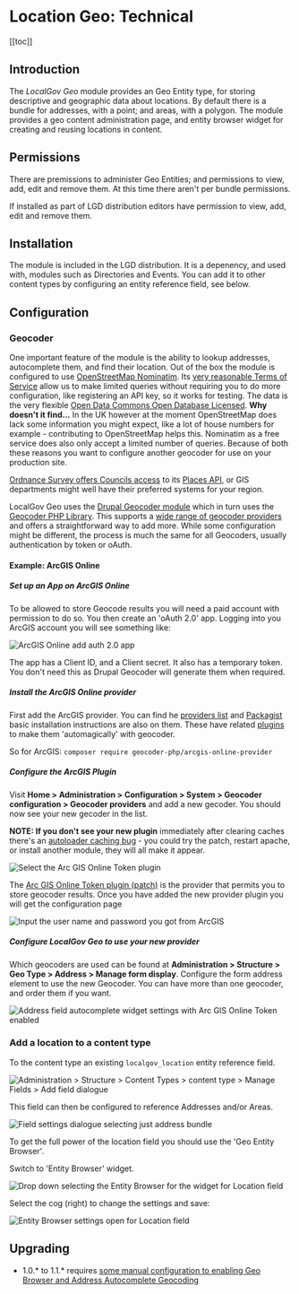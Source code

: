 # Location Geo: Technical
[[toc]]

## Introduction

The _LocalGov Geo_ module provides an Geo Entity type, for storing descriptive and geographic data about locations. By default there is a bundle for addresses, with a point; and areas, with a polygon. The module provides a geo content administration page, and entity browser widget for creating and reusing locations in content.

## Permissions

There are premissions to administer Geo Entities; and permissions to view, add, edit and remove them. At this time there aren't per bundle permissions.

If installed as part of LGD distribution editors have permission to view, add, edit and remove them.

## Installation

The module is included in the LGD distribution. It is a depenency, and used with, modules such as Directories and Events. You can add it to other content types by configuring an entity reference field, see below.

## Configuration

### Geocoder

One important feature of the module is the ability to lookup addresses, autocomplete them, and find their location. Out of the box the module is configured to use [OpenStreetMap Nominatim](https://nominatim.openstreetmap.org/ui/about.html). Its [very reasonable Terms of Service](https://operations.osmfoundation.org/policies/nominatim/) allow us to make limited queries without requiring you to do more configuration, like registering an API key, so it works for testing. The data is the very flexible [Open Data Commons Open Database Licensed](https://opendatacommons.org/licenses/odbl/). **Why doesn't it find...** In the UK however at the moment OpenStreetMap does lack some information you might expect, like a lot of house numbers for example - contributing to OpenStreetMap helps this. Nominatim as a free service does also only accept a limited number of queries. Because of both these reasons you want to configure another geocoder for use on your production site. 

[Ordnance Survey offers Councils access](https://www.ordnancesurvey.co.uk/business-government/partner-member/member) to its [Places API](https://osdatahub.os.uk/docs/places/overview), or GIS departments might well have their preferred systems for your region. 

LocalGov Geo uses the [Drupal Geocoder module](https://drupal.org/project/geocoder) which in turn uses the [Geocoder PHP Library](https://geocoder-php.org/). This supports a [wide range of geocoder providers](https://geocoder-php.org/docs/#providers) and offers a straightforward way to add more. While some configuration might be different, the process is much the same for all Geocoders, usually authentication by token or oAuth.

#### Example: ArcGIS Online

##### Set up an App on ArcGIS Online

To be allowed to store Geocode results you will need a paid account with permission to do so. You then create an 'oAuth 2.0' app. Logging into you ArcGIS account you will see something like:

![ArcGIS Online add auth 2.0 app](~@images/geo-technical--enabling-geocoder-02-provider-arcgis-oauth.png)

The app has a Client ID, and a Client secret. It also has a temporary token. You don't need this as Drupal Geocoder will generate them when required.

##### Install the ArcGIS Online provider

First add the ArcGIS provider. You can find he [providers list](https://geocoder-php.org/docs/#providers) and [Packagist](https://packagist.org/providers/geocoder-php/provider-implementation) basic installation instructions are also on them. These have related [plugins](https://git.drupalcode.org/project/geocoder/-/tree/8.x-3.x/src/Plugin/Geocoder/Provider) to make them 'automagically' with geocoder.

So for ArcGIS:
`
composer require geocoder-php/arcgis-online-provider
`

##### Configure the ArcGIS Plugin

Visit **Home > Administration > Configuration > System > Geocoder configuration > Geocoder providers** and add a new gecoder. You should now see your new gecoder in the list. 

**NOTE: If you don't see your new plugin** immediately after clearing caches there's an [autoloader caching bug](https://www.drupal.org/project/geocoder/issues/3153678) - you could try the patch, restart apache, or install another module, they will all make it appear.

![Select the Arc GIS Online Token plugin](~@images/geo-technical--enabling-geocoder-01-provider-select-add.png)

The [Arc GIS Online Token plugin (patch)](https://www.drupal.org/project/geocoder/issues/3179963) is the provider that permits you to store geocoder results. Once you have added the new provider plugin you will get the configuration page

![Input the user name and password you got from ArcGIS](~@images/geo-technical--enabling-geocoder-03-configure-arcgistoken.png)

##### Configure LocalGov Geo to use your new provider

Which geocoders are used can be found at **Administration > Structure > Geo Type > Address > Manage form display**. Configure the form address element to use the new Geocoder. You can have more than one geocoder, and order them if you want.

![Address field autocomplete widget settings with Arc GIS Online Token enabled](~@images/geo-technical--enabling-geocoder-04-configure-form.png)

### Add a location to a content type

To the content type an existing `localgov_location` entity reference field.

![Administration > Structure > Content Types > content type > Manage Fields > Add field dialogue](~@images/geo-technical--configure-field-01-add-field.png)

This field can then be configured to reference Addresses and/or Areas.

![Field settings dialogue selecting just address bundle](~@images/geo-technical--configure-field-02-field-settings.png)

To get the full power of the location field you should use the 'Geo Entity Browser'.

Switch to 'Entity Browser' widget.

![Drop down selecting the Entity Browser for the widget for Location field](~@images/geo-technical--configure-field-03-choose-entity-browser.png)

Select the cog (right) to change the settings and save:

![Entity Browser settings open for Location field](~@images/geo-technical--configure-field-04-entity-browser-settings.png)

## Upgrading

- 1.0.* to 1.1.* requires [some manual configuration to enabling Geo Browser and Address Autocomplete Geocoding](https://github.com/localgovdrupal/localgov_geo/wiki/Enabling-Geo-Browser-and-Address-Autocomplete-Geocoding-(upgrading-to-version-1.1.0))
